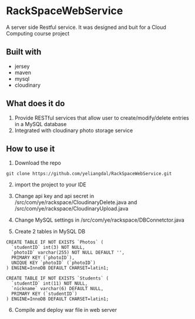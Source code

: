 # RackSpaceWebService
A server side Restful service. 
It was designed and buit for a Cloud Computing course project

## Built with
* jersey
* maven
* mysql
* cloudinary

## What does it do
1. Provide RESTful services that allow user to create/modify/delete entries in a MySQL database
2. Integrated with cloudinary photo storage service

## How to use it 
1. Download the repo
```
git clone https://github.com/yeliangdal/RackSpaceWebService.git
```
2. import the project to your IDE

3. Change api key and api secret in /src/com/ye/rackspace/CloudinaryDelete.java and /src/com/ye/rackspace/CloudinaryUpload.java

4. Change MySQL settings in /src/com/ye/rackspace/DBConnetctor.java

5. Create 2 tables in MySQL DB
```
CREATE TABLE IF NOT EXISTS `Photos` (
  `studentID` int(3) NOT NULL,
  `photoID` varchar(255) NOT NULL DEFAULT '',
  PRIMARY KEY (`photoID`),
  UNIQUE KEY `photoID` (`photoID`)
) ENGINE=InnoDB DEFAULT CHARSET=latin1;
```
```
CREATE TABLE IF NOT EXISTS `Students` (
  `studentID` int(11) NOT NULL,
  `nickname` varchar(6) DEFAULT NULL,
  PRIMARY KEY (`studentID`)
) ENGINE=InnoDB DEFAULT CHARSET=latin1;
```
6. Compile and deploy war file in web server
